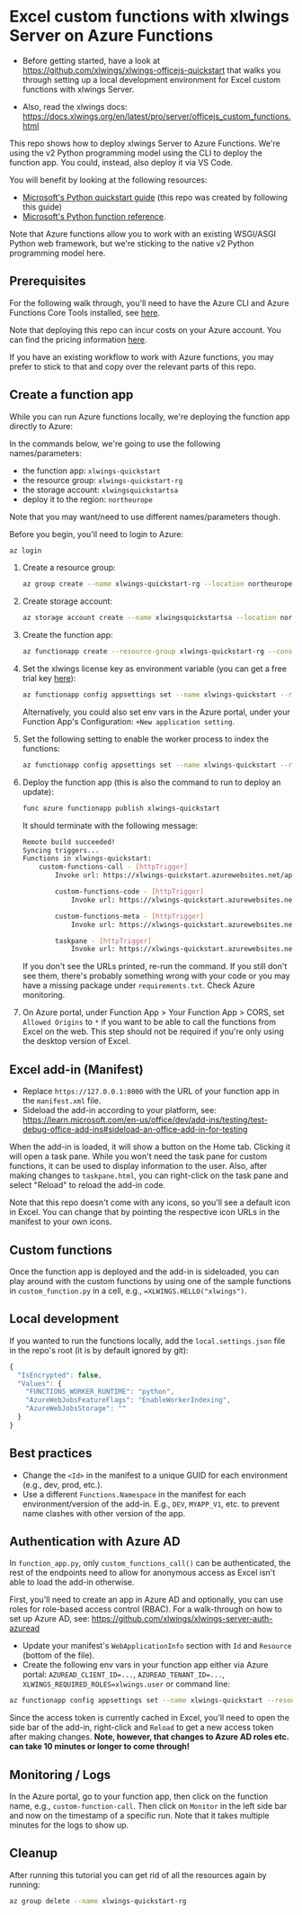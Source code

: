 # Excel custom functions with xlwings Server on Azure Functions

* Before getting started, have a look at https://github.com/xlwings/xlwings-officejs-quickstart that walks you through setting up a local development environment for Excel custom functions with xlwings Server.

* Also, read the xlwings docs: https://docs.xlwings.org/en/latest/pro/server/officejs_custom_functions.html

This repo shows how to deploy xlwings Server to Azure Functions. We're using the v2 Python programming model using the CLI to deploy the function app. You could, instead, also deploy it via VS Code.

You will benefit by looking at the following resources:

- [Microsoft's Python quickstart guide](https://learn.microsoft.com/en-us/azure/azure-functions/create-first-function-cli-python?tabs=azure-cli%2Cbash&pivots=python-mode-decorators) (this repo was created by following this guide)
- [Microsoft's Python function reference](https://learn.microsoft.com/en-us/azure/azure-functions/functions-reference-python?tabs=asgi%2Capplication-level&pivots=python-mode-decorators).

Note that Azure functions allow you to work with an existing WSGI/ASGI Python web framework, but we're sticking to the native v2 Python programming model here.

## Prerequisites

For the following walk through, you'll need to have the Azure CLI and Azure Functions Core Tools installed, see [here](https://docs.microsoft.com/en-us/cli/azure/install-azure-cli).

Note that deploying this repo can incur costs on your Azure account. You can find the pricing information [here](https://learn.microsoft.com/en-us/azure/azure-functions/create-first-function-cli-python?tabs=azure-cli%2Cbash&pivots=python-mode-decorators#configure-your-local-environment).

If you have an existing workflow to work with Azure functions, you may prefer to stick to that and copy over the relevant parts of this repo.

## Create a function app

While you can run Azure functions locally, we're deploying the function app directly to Azure:

In the commands below, we're going to use the following names/parameters:

- the function app: `xlwings-quickstart`
- the resource group: `xlwings-quickstart-rg`
- the storage account: `xlwingsquickstartsa`
- deploy it to the region: `northeurope`

Note that you may want/need to use different names/parameters though.

Before you begin, you'll need to login to Azure:

```bash
az login
```

1.  Create a resource group:

    ```bash
    az group create --name xlwings-quickstart-rg --location northeurope
    ```

2.  Create storage account:

    ```bash
    az storage account create --name xlwingsquickstartsa --location northeurope --resource-group xlwings-quickstart-rg --sku Standard_LRS
    ```

3.  Create the function app:

    ```bash
    az functionapp create --resource-group xlwings-quickstart-rg --consumption-plan-location northeurope --runtime python --runtime-version 3.10 --functions-version 4 --name xlwings-quickstart --os-type linux --storage-account xlwingsquickstartsa
    ```

4.  Set the xlwings license key as environment variable (you can get a free trial key [here](https://www.xlwings.org/trial)):

    ```bash
    az functionapp config appsettings set --name xlwings-quickstart --resource-group xlwings-quickstart-rg --settings XLWINGS_LICENSE_KEY=<YOUR_LICENSE_KEY>
    ```

    Alternatively, you could also set env vars in the Azure portal, under your Function App's Configuration: `+New application setting`.

5.  Set the following setting to enable the worker process to index the functions:

    ```bash
    az functionapp config appsettings set --name xlwings-quickstart --resource-group xlwings-quickstart-rg --settings AzureWebJobsFeatureFlags=EnableWorkerIndexing
    ```

6.  Deploy the function app (this is also the command to run to deploy an update):

    ```bash
    func azure functionapp publish xlwings-quickstart
    ```

    It should terminate with the following message:

    ```bash
    Remote build succeeded!
    Syncing triggers...
    Functions in xlwings-quickstart:
        custom-functions-call - [httpTrigger]
            Invoke url: https://xlwings-quickstart.azurewebsites.net/api/xlwings/custom-functions-call

            custom-functions-code - [httpTrigger]
                Invoke url: https://xlwings-quickstart.azurewebsites.net/api/xlwings/custom-functions-code

            custom-functions-meta - [httpTrigger]
                Invoke url: https://xlwings-quickstart.azurewebsites.net/api/xlwings/custom-functions-meta

            taskpane - [httpTrigger]
                Invoke url: https://xlwings-quickstart.azurewebsites.net/api/taskpane.html
    ```

    If you don't see the URLs printed, re-run the command. If you still don't see them, there's probably something wrong with your code or you may have a missing package under `requirements.txt`. Check Azure monitoring.

8. On Azure portal, under Function App > Your Function App > CORS, set `Allowed Origins` to `*` if you want to be able to call the functions from Excel on the web. This step should not be required if you're only using the desktop version of Excel.

## Excel add-in (Manifest)

* Replace `https://127.0.0.1:8000` with the URL of your function app in the `manifest.xml` file.
* Sideload the add-in according to your platform, see: https://learn.microsoft.com/en-us/office/dev/add-ins/testing/test-debug-office-add-ins#sideload-an-office-add-in-for-testing

When the add-in is loaded, it will show a button on the Home tab. Clicking it will open a task pane. While you won't need the task pane for custom functions, it can be used to display information to the user. Also, after making changes to `taskpane.html`, you can right-click on the task pane and select "Reload" to reload the add-in code.

Note that this repo doesn't come with any icons, so you'll see a default icon in Excel. You can change that by pointing the respective icon URLs in the manifest to your own icons.

## Custom functions

Once the function app is deployed and the add-in is sideloaded, you can play around with the custom functions by using one of the sample functions in `custom_function.py` in a cell, e.g., `=XLWINGS.HELLO("xlwings")`.

## Local development

If you wanted to run the functions locally, add the `local.settings.json` file in the repo's root (it is by default ignored by git):

```javascript
{
  "IsEncrypted": false,
  "Values": {
    "FUNCTIONS_WORKER_RUNTIME": "python",
    "AzureWebJobsFeatureFlags": "EnableWorkerIndexing",
    "AzureWebJobsStorage": ""
  }
}
```

## Best practices

* Change the `<Id>` in the manifest to a unique GUID for each environment (e.g., dev, prod, etc.).
* Use a different `Functions.Namespace` in the manifest for each environment/version of the add-in. E.g., `DEV`, `MYAPP_V1`, etc. to prevent name clashes with other version of the app.

## Authentication with Azure AD

In `function_app.py`, only `custom_functions_call()` can be authenticated, the rest of the endpoints need to allow for anonymous access as Excel isn't able to load the add-in otherwise.

First, you'll need to create an app in Azure AD and optionally, you can use roles for role-based access control (RBAC). For a walk-through on how to set up Azure AD, see: https://github.com/xlwings/xlwings-server-auth-azuread

* Update your manifest's `WebApplicationInfo` section with `Id` and `Resource` (bottom of the file).
* Create the following env vars in your function app either via Azure portal: `AZUREAD_CLIENT_ID=...`, `AZUREAD_TENANT_ID=...`, `XLWINGS_REQUIRED_ROLES=xlwings.user` or command line:

```bash
az functionapp config appsettings set --name xlwings-quickstart --resource-group xlwings-quickstart-rg --settings AZUREAD_CLIENT_ID=... AZUREAD_TENANT_ID=... XLWINGS_REQUIRED_ROLES=xlwings.user
```

Since the access token is currently cached in Excel, you'll need to open the side bar of the add-in, right-click and `Reload` to get a new access token after making changes. **Note, however, that changes to Azure AD roles etc. can take 10 minutes or longer to come through!**

## Monitoring / Logs

In the Azure portal, go to your function app, then click on the function name, e.g., `custom-function-call`. Then click on `Monitor` in the left side bar and now on the timestamp of a specific run. Note that it takes multiple minutes for the logs to show up.


## Cleanup

After running this tutorial you can get rid of all the resources again by running:

```bash
az group delete --name xlwings-quickstart-rg
```
